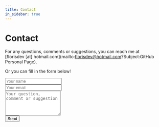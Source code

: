 ```yaml
---
title: Contact
in_sidebar: true
---
```

# Contact

For any questions, comments or suggestions, you can reach me at [florisdev [at] hotmail.com](mailto:florisdev@hotmail.com?Subject:GitHub Personal Page).

Or you can fill in the form below!

<form action="https://formspree.io/florisdev@hotmail.com" method="POST">
<input type="hidden" name="_subject" value="GitHub Personal Page">
<input type="hidden" name="_format" value="plain" />
<input type="hidden" name="_next" value="contact_thanks" />
<input type="text" name="name" placeholder="Your name"><br />
<input type="email" name="_replyto" placeholder="Your email"><br />
<textarea name="substance" placeholder="Your question, comment or suggestion" rows="5"></textarea><br />
<input type="submit" value="Send">
</form>